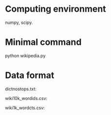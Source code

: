 # Computing environment
numpy, scipy. 

# Minimal command

python wikipedia.py 

# Data format

dictnostops.txt:

wiki10k_wordids.csv: 

wiki1k_wordcts.csv: 